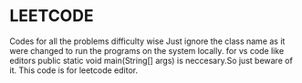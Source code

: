 # LEETCODE
Codes for all the problems difficulty wise
Just ignore the class name as it were changed to run the programs on the system locally.
for vs code like editors public static void main(String[] args) is neccesary.So just beware of it.
This code is for leetcode editor.
